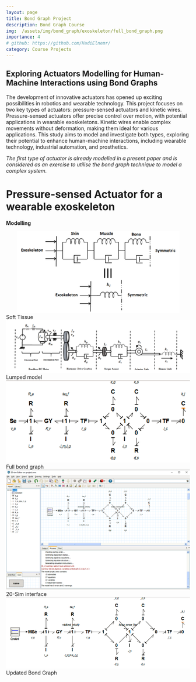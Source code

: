 ```yaml
---
layout: page
title: Bond Graph Project
description: Bond Graph Course
img:  /assets/img/bond_graph/exoskeleton/full_bond_graph.png
importance: 4
# github: https://github.com/HadiElnemr/
category: Course Projects
---
```


<!-- <img class="img-fluid rounded z-depth-1" src="{{ '/assets/img/sensors_course/hardware.jpg' | relative_url }}" alt="" title="example image"/>
<div class="caption">
   Hardware Assembly
</div> -->

<!-- <img class="img-fluid rounded z-depth-1" src="{{ '/assets/img/sensors_course/team.jpg' | relative_url }}" alt="" title="example image"/>
<div class="caption">
   The Team: David Michael, Hadi Elnemr, Ahmed Fathy, Mohammed Ashraf, Ahmed Shaban. (Left to right)
</div> -->


## Exploring Actuators Modelling for Human-Machine Interactions using Bond Graphs

The development of innovative actuators has opened up exciting possibilities in robotics and wearable technology. This project focuses on two key types of actuators: pressure-sensed actuators and kinetic wires. Pressure-sensed actuators offer precise control over motion, with potential applications in wearable exoskeletons. Kinetic wires enable complex movements without deformation, making them ideal for various applications. This study aims to model and investigate both types, exploring their potential to enhance human-machine interactions, including wearable technology, industrial automation, and prosthetics. 

*The first type of actuator is already modelled in a present paper and is considered as an exercise to utilise the bond graph technique to model a complex system.*

# Pressure-sensed Actuator for a wearable exoskeleton

**Modelling**

<div align="center">
    <img src="/assets/img/bond_graph/exoskeleton/soft_tissue.png" alt="Alt text" class="img-fluid rounded z-depth-1" />
</div>
<div class="caption">
   Soft Tissue
</div>

<div align="center">
    <img src="/assets/img/bond_graph/exoskeleton/Lumped_model.png" alt="Alt text" class="img-fluid rounded z-depth-1" />
</div>
<div class="caption">
   Lumped model
</div>

<div align="center">
    <img src="/assets/img/bond_graph/exoskeleton/full_bond_graph.png" alt="Alt text" class="img-fluid rounded z-depth-1" />
</div>
<div class="caption">
   Full bond graph
</div>

<div align="center">
    <img src="/assets/img/bond_graph/exoskeleton/20_sim_interface.png" alt="Alt text" class="img-fluid rounded z-depth-1" />
</div>
<div class="caption">
   20-Sim interface
</div>

<div align="center">
    <img src="/assets/img/bond_graph/exoskeleton/updated_bond_graph.png" alt="Alt text" class="img-fluid rounded z-depth-1" />
</div>

<div class="caption">
   Updated Bond Graph
</div>
